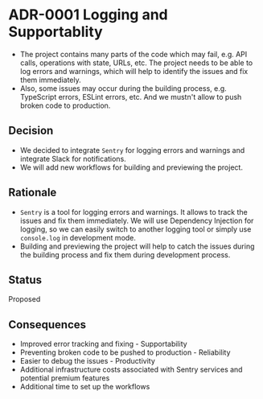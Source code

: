 # ADR-0001 Logging and Supportablity

- The project contains many parts of the code which may fail, e.g. API calls, operations with state, URLs, etc. The project needs to be able to log errors and warnings, which will help to identify the issues and fix them immediately.
- Also, some issues may occur during the building process, e.g. TypeScript errors, ESLint errors, etc. And we mustn't allow to push broken code to production.

## Decision

- We decided to integrate `Sentry` for logging errors and warnings and integrate Slack for notifications.
- We will add new workflows for building and previewing the project.

## Rationale

- `Sentry` is a tool for logging errors and warnings. It allows to track the issues and fix them immediately. We will use Dependency Injection for logging, so we can easily switch to another logging tool or simply use `console.log` in development mode.
- Building and previewing the project will help to catch the issues during the building process and fix them during development process.

## Status

Proposed

## Consequences

- Improved error tracking and fixing - Supportability
- Preventing broken code to be pushed to production - Reliability
- Easier to debug the issues - Productivity
- Additional infrastructure costs associated with Sentry services and potential premium features
- Additional time to set up the workflows